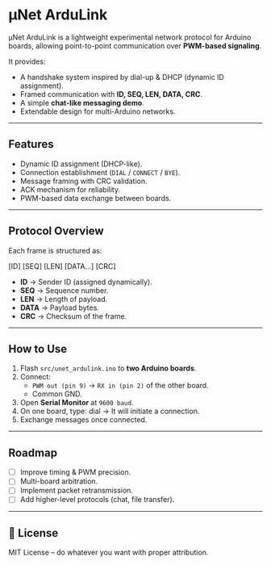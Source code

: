 # µNet ArduLink

µNet ArduLink is a lightweight experimental network protocol for Arduino boards,
allowing point-to-point communication over **PWM-based signaling**.

It provides:
- A handshake system inspired by dial-up & DHCP (dynamic ID assignment).
- Framed communication with **ID, SEQ, LEN, DATA, CRC**.
- A simple **chat-like messaging demo**.
- Extendable design for multi-Arduino networks.

---

## Features
- Dynamic ID assignment (DHCP-like).
- Connection establishment (`DIAL` / `CONNECT` / `BYE`).
- Message framing with CRC validation.
- ACK mechanism for reliability.
- PWM-based data exchange between boards.

---

## Protocol Overview

Each frame is structured as:

[ID] [SEQ] [LEN] [DATA...] [CRC]

- **ID** → Sender ID (assigned dynamically).
- **SEQ** → Sequence number.
- **LEN** → Length of payload.
- **DATA** → Payload bytes.
- **CRC** → Checksum of the frame.

---

## How to Use

1. Flash `src/unet_ardulink.ino` to **two Arduino boards**.
2. Connect:
   - `PWM out (pin 9)` → `RX in (pin 2)` of the other board.
   - Common GND.
3. Open **Serial Monitor** at `9600 baud`.
4. On one board, type: dial
→ It will initiate a connection.
5. Exchange messages once connected.

---

## Roadmap
- [ ] Improve timing & PWM precision.
- [ ] Multi-board arbitration.
- [ ] Implement packet retransmission.
- [ ] Add higher-level protocols (chat, file transfer).

---

## 📄 License
MIT License – do whatever you want with proper attribution.
